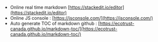 * Online real time markdown [https://stackedit.io/editor](https://stackedit.io/editor)
* Online JS console : [https://jsconsole.com/](https://jsconsole.com/)
* Auto generate TOC of markdown github : [https://ecotrust-canada.github.io/markdown-toc/](https://ecotrust-canada.github.io/markdown-toc/)
